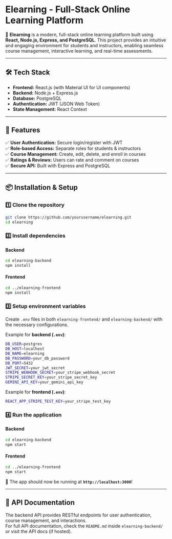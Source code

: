 # Elearning - Full-Stack Online Learning Platform

🚀 **Elearning** is a modern, full-stack online learning platform built using **React, Node.js, Express, and PostgreSQL**. This project provides an intuitive and engaging environment for students and instructors, enabling seamless course management, interactive learning, and real-time assessments.

---

## **🛠️ Tech Stack**
- **Frontend:** React.js (with Material UI for UI components)
- **Backend:** Node.js + Express.js
- **Database:** PostgreSQL
- **Authentication:** JWT (JSON Web Token)
- **State Management:** React Context 

---

## **🌟 Features**
✅ **User Authentication:** Secure login/register with JWT  
✅ **Role-based Access:** Separate roles for students & instructors  
✅ **Course Management:** Create, edit, delete, and enroll in courses   
✅ **Ratings & Reviews:** Users can rate and comment on courses    
✅ **Secure API:** Built with Express and PostgreSQL  

---

## **📦 Installation & Setup**

### **1️⃣ Clone the repository**
```bash
git clone https://github.com/yourusername/elearning.git
cd elearning
```

### **2️⃣ Install dependencies**
#### **Backend**
```bash
cd elearning-backend
npm install
```
#### **Frontend**
```bash
cd ../elearning-frontend
npm install
```

### **3️⃣ Setup environment variables**
Create `.env` files in both `elearning-frontend/` and `elearning-backend/` with the necessary configurations.

Example for **backend (`.env`)**:
```bash
DB_USER=postgres
DB_HOST=localhost
DB_NAME=elearning
DB_PASSWORD=your_db_password
DB_PORT=5432
JWT_SECRET=your_jwt_secret
STRIPE_WEBHOOK_SECRET=your_stripe_webhook_secret
STRIPE_SECRET_KEY=your_stripe_secret_key
GEMINI_API_KEY=your_gemini_api_key
```

Example for **frontend (`.env`)**:
```bash
REACT_APP_STRIPE_TEST_KEY=your_stripe_test_key
```

### **4️⃣ Run the application**
#### **Backend**
```bash
cd elearning-backend
npm start
```
#### **Frontend**
```bash
cd ../elearning-frontend
npm start
```

🚀 The app should now be running at **`http://localhost:3000`**!

---

## **🔗 API Documentation**
The backend API provides RESTful endpoints for user authentication, course management, and interactions.  
For full API documentation, check the `README.md` inside `elearning-backend/` or visit the API docs (if hosted).


